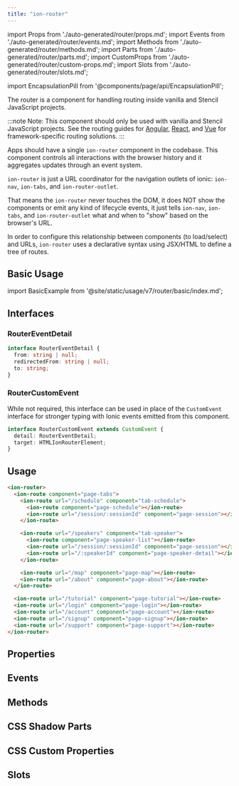```yaml
---
title: "ion-router"
---
```


import Props from './auto-generated/router/props.md';
import Events from './auto-generated/router/events.md';
import Methods from './auto-generated/router/methods.md';
import Parts from './auto-generated/router/parts.md';
import CustomProps from './auto-generated/router/custom-props.md';
import Slots from './auto-generated/router/slots.md';

<head>
  <title>ion-router: Router Component to Coordinate URL Navigation</title>
  <meta name="description" content="ion-router is a URL coordinator for navigation outlets of ionic: ion-nav and ion-tabs. Router components handle routing inside vanilla and Stencil JavaScript." />
</head>

import EncapsulationPill from '@components/page/api/EncapsulationPill';



The router is a component for handling routing inside vanilla and Stencil JavaScript projects.

:::note
 Note: This component should only be used with vanilla and Stencil JavaScript projects. See the routing guides for [Angular](../angular/navigation), [React](../react/navigation), and [Vue](../vue/navigation) for framework-specific routing solutions.
:::


Apps should have a single `ion-router` component in the codebase.
This component controls all interactions with the browser history and it aggregates updates through an event system.

`ion-router` is just a URL coordinator for the navigation outlets of ionic: `ion-nav`, `ion-tabs`, and `ion-router-outlet`.

That means the `ion-router` never touches the DOM, it does NOT show the components or emit any kind of lifecycle events, it just tells `ion-nav`, `ion-tabs`, and `ion-router-outlet` what and when to "show" based on the browser's URL.

In order to configure this relationship between components (to load/select) and URLs, `ion-router` uses a declarative syntax using JSX/HTML to define a tree of routes.

## Basic Usage

import BasicExample from '@site/static/usage/v7/router/basic/index.md';

<BasicExample />

## Interfaces

### RouterEventDetail

```typescript
interface RouterEventDetail {
  from: string | null;
  redirectedFrom: string | null;
  to: string;
}
```

### RouterCustomEvent

While not required, this interface can be used in place of the `CustomEvent` interface for stronger typing with Ionic events emitted from this component.

```typescript
interface RouterCustomEvent extends CustomEvent {
  detail: RouterEventDetail;
  target: HTMLIonRouterElement;
}
```



## Usage

```html
<ion-router>
  <ion-route component="page-tabs">
    <ion-route url="/schedule" component="tab-schedule">
      <ion-route component="page-schedule"></ion-route>
      <ion-route url="/session/:sessionId" component="page-session"></ion-route>
    </ion-route>

    <ion-route url="/speakers" component="tab-speaker">
      <ion-route component="page-speaker-list"></ion-route>
      <ion-route url="/session/:sessionId" component="page-session"></ion-route>
      <ion-route url="/:speakerId" component="page-speaker-detail"></ion-route>
    </ion-route>

    <ion-route url="/map" component="page-map"></ion-route>
    <ion-route url="/about" component="page-about"></ion-route>
  </ion-route>

  <ion-route url="/tutorial" component="page-tutorial"></ion-route>
  <ion-route url="/login" component="page-login"></ion-route>
  <ion-route url="/account" component="page-account"></ion-route>
  <ion-route url="/signup" component="page-signup"></ion-route>
  <ion-route url="/support" component="page-support"></ion-route>
</ion-router>

```


## Properties
<Props />

## Events
<Events />

## Methods
<Methods />

## CSS Shadow Parts
<Parts />

## CSS Custom Properties
<CustomProps />

## Slots
<Slots />